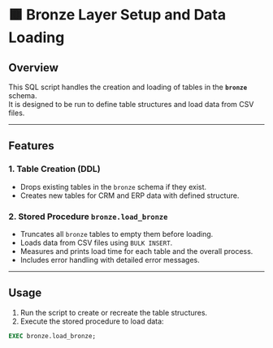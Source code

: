 # 🟫 Bronze Layer Setup and Data Loading

## Overview
This SQL script handles the creation and loading of tables in the **`bronze`** schema.  
It is designed to be run to define table structures and load data from CSV files.

---

## Features

### 1. Table Creation (DDL)
- Drops existing tables in the `bronze` schema if they exist.
- Creates new tables for CRM and ERP data with defined structure.

### 2. Stored Procedure `bronze.load_bronze`
- Truncates all `bronze` tables to empty them before loading.
- Loads data from CSV files using `BULK INSERT`.
- Measures and prints load time for each table and the overall process.
- Includes error handling with detailed error messages.

---

## Usage

1. Run the script to create or recreate the table structures.
2. Execute the stored procedure to load data:

```sql
EXEC bronze.load_bronze;

